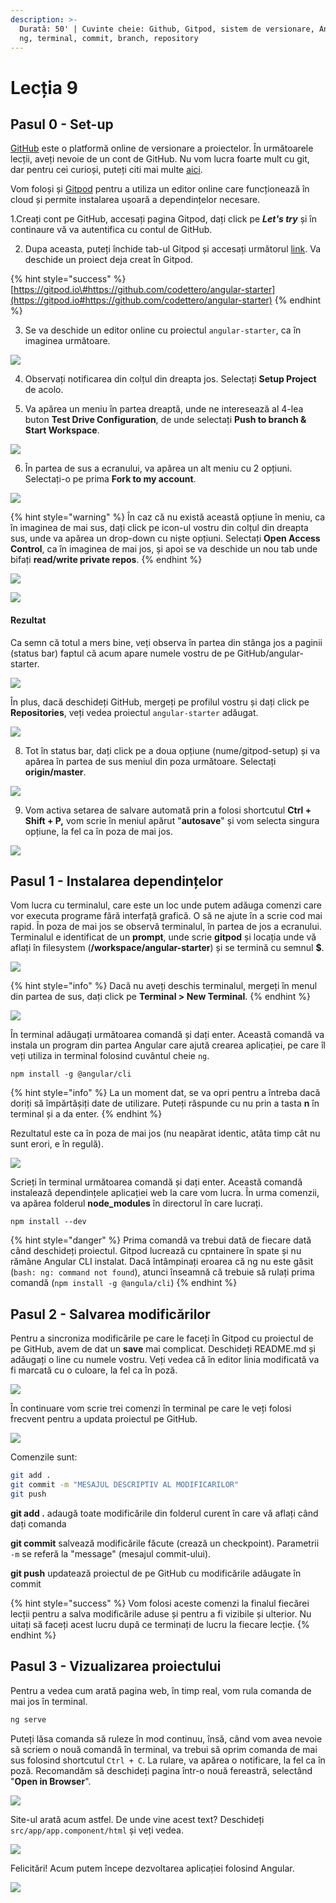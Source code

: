 ```yaml
---
description: >-
  Durată: 50' | Cuvinte cheie: Github, Gitpod, sistem de versionare, Angular,
  ng, terminal, commit, branch, repository
---
```


# Lecția 9

## Pasul 0 - Set-up

[GitHub](https://github.com) este o platformă online de versionare a proiectelor. În următoarele lecții, aveți nevoie de un cont de GitHub. Nu vom lucra foarte mult cu git, dar pentru cei curioși, puteți citi mai multe [aici](https://guides.github.com/activities/hello-world/).

Vom foloși și [Gitpod](https://www.gitpod.io) pentru a utiliza un editor online care funcționează în cloud și permite instalarea ușoară a dependințelor necesare.

1.Creați cont pe GitHub, accesați pagina Gitpod, dați click pe _**Let's try**_ și în continaure vă va autentifica cu contul de GitHub.

2. Dupa aceasta, puteți închide tab-ul Gitpod și accesați următorul [link](https://gitpod.io#https://github.com/codettero/angular-starter). Va deschide un proiect deja creat în Gitpod.

{% hint style="success" %}
[https://gitpod.io\#https://github.com/codettero/angular-starter](https://gitpod.io#https://github.com/codettero/angular-starter)
{% endhint %}

3. Se va deschide un editor online cu proiectul `angular-starter`, ca în imaginea următoare.

![](../.gitbook/assets/screenshot-2020-03-19-at-17.08.47.png)

4. Observați notificarea din colțul din dreapta jos. Selectați **Setup Project** de acolo.

5. Va apărea un meniu în partea dreaptă, unde ne interesează al 4-lea buton **Test Drive Configuration**, de unde selectați **Push to branch & Start Workspace**.

![](../.gitbook/assets/screenshot-2020-03-19-at-16.19.45.png)

6. În partea de sus a ecranului, va apărea un alt meniu cu 2 opțiuni. Selectați-o pe prima **Fork to my account**.

![](../.gitbook/assets/screenshot-2020-03-19-at-16.20.14.png)

{% hint style="warning" %}
În caz că nu există această opțiune în meniu, ca în imaginea de mai sus, dați click pe icon-ul vostru din colțul din dreapta sus, unde va apărea un drop-down cu niște opțiuni. Selectați **Open Access Control**, ca în imaginea de mai jos, și apoi se va deschide un nou tab unde bifați **read/write private repos**.
{% endhint %}

![](../.gitbook/assets/screenshot-2020-03-19-at-16.28.22.png)

![](../.gitbook/assets/screenshot-2020-03-19-at-16.28.57.png)

#### Rezultat

Ca semn că totul a mers bine, veți observa în partea din stânga jos a paginii \(status bar\) faptul că acum apare numele vostru de pe GitHub/angular-starter.

![](../.gitbook/assets/screenshot-2020-03-19-at-16.20.39.png)

În plus, dacă deschideți GitHub, mergeți pe profilul vostru și dați click pe **Repositories**, veți vedea proiectul `angular-starter` adăugat.

![](../.gitbook/assets/screenshot-2020-03-19-at-16.21.04.png)

8. Tot în status bar, dați click pe a doua opțiune \(nume/gitpod-setup\) și va apărea în partea de sus meniul din poza următoare. Selectați **origin/master**.

![](../.gitbook/assets/screenshot-2020-03-19-at-17.27.37.png)

9. Vom activa setarea de salvare automată prin a folosi shortcutul **Ctrl + Shift + P,** vom scrie în meniul apărut "**autosave**" și vom selecta singura opțiune, la fel ca în poza de mai jos.

![](../.gitbook/assets/screenshot-2020-03-19-at-17.50.27.png)

## Pasul 1 - Instalarea dependințelor

Vom lucra cu terminalul, care este un loc unde putem adăuga comenzi care vor executa programe fără interfață grafică. O să ne ajute în a scrie cod mai rapid. În poza de mai jos se observă terminalul, în partea de jos a ecranului. Terminalul e identificat de un **prompt**, unde scrie **gitpod** și locația unde vă aflați în filesystem \(**/workspace/angular-starter**\) și se termină cu semnul **$**.

![](../.gitbook/assets/screenshot-2020-03-19-at-17.26.14.png)

{% hint style="info" %}
Dacă nu aveți deschis terminalul, mergeți în menul din partea de sus, dați click pe **Terminal &gt; New Terminal**.
{% endhint %}

![](../.gitbook/assets/screenshot-2020-03-19-at-17.25.38.png)

În terminal adăugați următoarea comandă și dați enter. Această comandă va instala un program din partea Angular care ajută crearea aplicației, pe care îl veți utiliza in terminal folosind cuvântul cheie `ng`.

```text
npm install -g @angular/cli
```

{% hint style="info" %}
La un moment dat, se va opri pentru a întreba dacă doriți să împărtășiți date de utilizare. Puteți răspunde cu nu prin a tasta **n** în terminal și a da enter.
{% endhint %}

Rezultatul este ca în poza de mai jos \(nu neapărat identic, atâta timp cât nu sunt erori, e în regulă\).

![](../.gitbook/assets/screenshot-2020-03-19-at-17.13.25.png)

Scrieți în terminal următoarea comandă și dați enter. Această comandă instalează dependințele aplicației web la care vom lucra. În urma comenzii, va apărea folderul **node\_modules** în directorul în care lucrați.

```text
npm install --dev
```

{% hint style="danger" %}
Prima comandă va trebui dată de fiecare dată când deschideți proiectul. Gitpod lucrează cu cpntainere în spate și nu rămâne Angular CLI instalat. Dacă întâmpinați eroarea că ng nu este găsit \(`bash: ng: command not found`\), atunci înseamnă că trebuie să rulați prima comandă \(`npm install -g @angula/cli`\)
{% endhint %}

## Pasul 2 - Salvarea modificărilor

Pentru a sincroniza modificările pe care le faceți în Gitpod cu proiectul de pe GitHub, avem de dat un **save** mai complicat. Deschideți README.md și adăugați o line cu numele vostru. Veți vedea că în editor linia modificată va fi marcată cu o culoare, la fel ca în poză.

![](../.gitbook/assets/screenshot-2020-03-19-at-17.56.11.png)

În continuare vom scrie trei comenzi în terminal pe care le veți folosi frecvent pentru a updata proiectul pe GitHub.

![](../.gitbook/assets/screenshot-2020-03-19-at-20.08.09.png)

Comenzile sunt:

```bash
git add .
git commit -m "MESAJUL DESCRIPTIV AL MODIFICARILOR"
git push
```

**git add .** adaugă toate modificările din folderul curent în care vă aflați când dați comanda

**git commit** salvează modificările făcute \(crează un checkpoint\). Parametrii `-m` se referă la "message" \(mesajul commit-ului\).

**git push** updatează proiectul de pe GitHub cu modificările adăugate în commit

{% hint style="success" %}
Vom folosi aceste comenzi la finalul fiecărei lecții pentru a salva modificările aduse și pentru a fi vizibile și ulterior. Nu uitați să faceți acest lucru după ce terminați de lucru la fiecare lecție.
{% endhint %}

## Pasul 3 - Vizualizarea proiectului

Pentru a vedea cum arată pagina web, în timp real, vom rula comanda de mai jos în terminal.

```bash
ng serve
```

Puteți lăsa comanda să ruleze în mod continuu, însă, când vom avea nevoie să scriem o nouă comandă în terminal, va trebui să oprim comanda de mai sus folosind shortcutul `Ctrl + C`. La rulare, va apărea o notificare, la fel ca în poză. Recomandăm să deschideți pagina într-o nouă fereastră, selectând "**Open in Browser**".

![](../.gitbook/assets/screenshot-2020-03-19-at-18.03.52.png)

Site-ul arată acum astfel. De unde vine acest text? Deschideți `src/app/app.component/html` și veți vedea.

![](../.gitbook/assets/screenshot-2020-03-19-at-18.07.22.png)

Felicitări! Acum putem începe dezvoltarea aplicației folosind Angular.

![](../.gitbook/assets/logos-02.svg)

